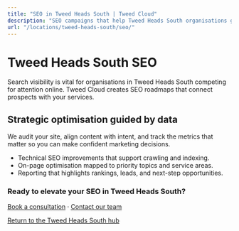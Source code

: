```yaml
---
title: "SEO in Tweed Heads South | Tweed Cloud"
description: "SEO campaigns that help Tweed Heads South organisations grow organic visibility."
url: "/locations/tweed-heads-south/seo/"
---
```


# Tweed Heads South SEO

Search visibility is vital for organisations in Tweed Heads South competing for attention online. Tweed Cloud creates SEO roadmaps that connect prospects with your services.

## Strategic optimisation guided by data

We audit your site, align content with intent, and track the metrics that matter so you can make confident marketing decisions.

- Technical SEO improvements that support crawling and indexing.
- On-page optimisation mapped to priority topics and service areas.
- Reporting that highlights rankings, leads, and next-step opportunities.

### Ready to elevate your SEO in Tweed Heads South?

[Book a consultation](/consultation/) · [Contact our team](/contact/)

[Return to the Tweed Heads South hub](/locations/tweed-heads-south/)
